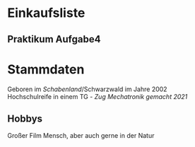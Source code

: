 # Einkaufsliste
Praktikum Aufgabe4
---
# Stammdaten

Geboren im *Schabenland*/Schwarzwald im Jahre 2002  
Hochschulreife in einem TG - _Zug Mechatronik gemacht 2021_  

## Hobbys
Großer Film Mensch, aber auch gerne in der Natur
